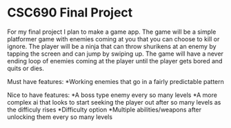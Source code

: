 # CSC690 Final Project

For my final project I plan to make a game app. The game will be a simple platformer game with enemies coming at you that you can choose to kill or ignore. The player will be a ninja that can throw shurikens at an enemy by tapping the screen and can jump by swiping up. The game will have a never ending loop of enemies coming at the player until the player gets bored and quits or dies.

Must have features:
*Working enemies that go in a fairly predictable pattern
  
Nice to have features:
*A boss type enemy every so many levels 
*A more complex ai that looks to start seeking the player out after so many levels as the difficuly rises
*Difficulty option
*Multiple abilities/weapons after unlocking them every so many levels
  

